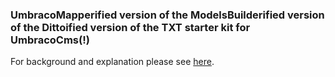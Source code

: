 ### UmbracoMapperified version of the ModelsBuilderified version of the Dittoified version of the TXT starter kit for UmbracoCms(!)

For background and explanation please see [here](https://medium.com/@ThisisZone/umbraco-mapper-redux-and-reviewed-6e32323863f0).